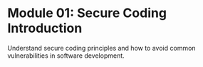 # Module 01: Secure Coding Introduction

Understand secure coding principles and how to avoid common vulnerabilities in software development.
